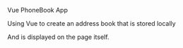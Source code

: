 Vue PhoneBook App 

Using Vue to create an address book that is stored locally

And is displayed on the page itself. 

